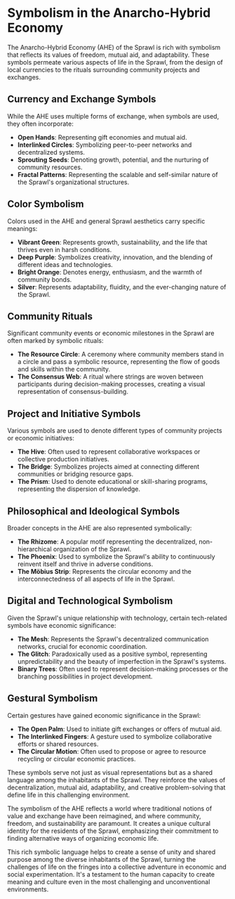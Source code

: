 # Symbolism in the Anarcho-Hybrid Economy

The Anarcho-Hybrid Economy (AHE) of the Sprawl is rich with symbolism that reflects its values of freedom, mutual aid, and adaptability. These symbols permeate various aspects of life in the Sprawl, from the design of local currencies to the rituals surrounding community projects and exchanges.

## Currency and Exchange Symbols

While the AHE uses multiple forms of exchange, when symbols are used, they often incorporate:

- **Open Hands**: Representing gift economies and mutual aid.
- **Interlinked Circles**: Symbolizing peer-to-peer networks and decentralized systems.
- **Sprouting Seeds**: Denoting growth, potential, and the nurturing of community resources.
- **Fractal Patterns**: Representing the scalable and self-similar nature of the Sprawl's organizational structures.

## Color Symbolism

Colors used in the AHE and general Sprawl aesthetics carry specific meanings:

- **Vibrant Green**: Represents growth, sustainability, and the life that thrives even in harsh conditions.
- **Deep Purple**: Symbolizes creativity, innovation, and the blending of different ideas and technologies.
- **Bright Orange**: Denotes energy, enthusiasm, and the warmth of community bonds.
- **Silver**: Represents adaptability, fluidity, and the ever-changing nature of the Sprawl.

## Community Rituals

Significant community events or economic milestones in the Sprawl are often marked by symbolic rituals:

- **The Resource Circle**: A ceremony where community members stand in a circle and pass a symbolic resource, representing the flow of goods and skills within the community.
- **The Consensus Web**: A ritual where strings are woven between participants during decision-making processes, creating a visual representation of consensus-building.

## Project and Initiative Symbols

Various symbols are used to denote different types of community projects or economic initiatives:

- **The Hive**: Often used to represent collaborative workspaces or collective production initiatives.
- **The Bridge**: Symbolizes projects aimed at connecting different communities or bridging resource gaps.
- **The Prism**: Used to denote educational or skill-sharing programs, representing the dispersion of knowledge.

## Philosophical and Ideological Symbols

Broader concepts in the AHE are also represented symbolically:

- **The Rhizome**: A popular motif representing the decentralized, non-hierarchical organization of the Sprawl.
- **The Phoenix**: Used to symbolize the Sprawl's ability to continuously reinvent itself and thrive in adverse conditions.
- **The Möbius Strip**: Represents the circular economy and the interconnectedness of all aspects of life in the Sprawl.

## Digital and Technological Symbolism

Given the Sprawl's unique relationship with technology, certain tech-related symbols have economic significance:

- **The Mesh**: Represents the Sprawl's decentralized communication networks, crucial for economic coordination.
- **The Glitch**: Paradoxically used as a positive symbol, representing unpredictability and the beauty of imperfection in the Sprawl's systems.
- **Binary Trees**: Often used to represent decision-making processes or the branching possibilities in project development.

## Gestural Symbolism

Certain gestures have gained economic significance in the Sprawl:

- **The Open Palm**: Used to initiate gift exchanges or offers of mutual aid.
- **The Interlinked Fingers**: A gesture used to symbolize collaborative efforts or shared resources.
- **The Circular Motion**: Often used to propose or agree to resource recycling or circular economic practices.

These symbols serve not just as visual representations but as a shared language among the inhabitants of the Sprawl. They reinforce the values of decentralization, mutual aid, adaptability, and creative problem-solving that define life in this challenging environment.

The symbolism of the AHE reflects a world where traditional notions of value and exchange have been reimagined, and where community, freedom, and sustainability are paramount. It creates a unique cultural identity for the residents of the Sprawl, emphasizing their commitment to finding alternative ways of organizing economic life.

This rich symbolic language helps to create a sense of unity and shared purpose among the diverse inhabitants of the Sprawl, turning the challenges of life on the fringes into a collective adventure in economic and social experimentation. It's a testament to the human capacity to create meaning and culture even in the most challenging and unconventional environments.